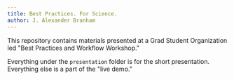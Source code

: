 ```yaml
---
title: Best Practices. For Science.
author: J. Alexander Branham
---
```


This repository contains materials presented at a Grad Student Organization led "Best Practices and Workflow Workshop." 

Everything under the `presentation` folder is for the short presentation. Everything else is a part of the "live demo."
